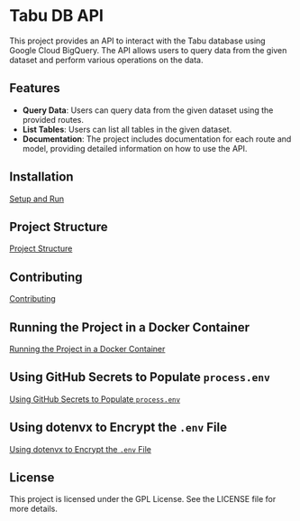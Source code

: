 # Tabu DB API

This project provides an API to interact with the Tabu database using Google Cloud BigQuery. The API allows users to query data from the given dataset and perform various operations on the data.

## Features

- **Query Data**: Users can query data from the given dataset using the provided routes.
- **List Tables**: Users can list all tables in the given dataset.
- **Documentation**: The project includes documentation for each route and model, providing detailed information on how to use the API.

## Installation

[Setup and Run](doc/setup.md)

## Project Structure

[Project Structure](doc/project_structure.md)

## Contributing

[Contributing](doc/contributing.md)

## Running the Project in a Docker Container

[Running the Project in a Docker Container](doc/docker.md)

## Using GitHub Secrets to Populate `process.env`

[Using GitHub Secrets to Populate `process.env`](doc/github_secrets.md)

## Using dotenvx to Encrypt the `.env` File

[Using dotenvx to Encrypt the `.env` File](doc/dotenvx.md)


## License

This project is licensed under the GPL License. See the LICENSE file for more details.

